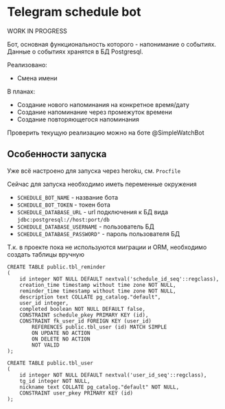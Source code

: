 # Telegram schedule bot

WORK IN PROGRESS

Бот, основная функциональность которого - напонимание о событиях. Данные о событиях хранятся в БД Postgresql.

Реализовано:

* Смена имени

В планах:

* Создание нового напоминания на конкретное время/дату
* Создание напоминание через промежуток времени
* Создание повторяющегося напоминания

Проверить текущую реализацию можно на боте @SimpleWatchBot

## Особенности запуска

Уже всё настроено для запуска через heroku, см. `Procfile`

Сейчас для запуска необходимо иметь переменные окружения

* `SCHEDULE_BOT_NAME` - название бота
* `SCHEDULE_BOT_TOKEN` - токен бота
* `SCHEDULE_DATABASE_URL` - url подключения к БД вида `jdbc:postgresql://host:port/db`
* `SCHEDULE_DATABASE_USERNAME` - пользователь БД
* `SCHEDULE_DATABASE_PASSWORD"` - пароль пользователя БД

Т.к. в проекте пока не используются миграции и ORM, необходимо создать таблицы вручную

```roomsql
CREATE TABLE public.tbl_reminder
(
    id integer NOT NULL DEFAULT nextval('schedule_id_seq'::regclass),
    creation_time timestamp without time zone NOT NULL,
    reminder_time timestamp without time zone NOT NULL,
    description text COLLATE pg_catalog."default",
    user_id integer,
    completed boolean NOT NULL DEFAULT false,
    CONSTRAINT schedule_pkey PRIMARY KEY (id),
    CONSTRAINT fk_user_id FOREIGN KEY (user_id)
        REFERENCES public.tbl_user (id) MATCH SIMPLE
        ON UPDATE NO ACTION
        ON DELETE NO ACTION
        NOT VALID
);

CREATE TABLE public.tbl_user
(
    id integer NOT NULL DEFAULT nextval('user_id_seq'::regclass),
    tg_id integer NOT NULL,
    nickname text COLLATE pg_catalog."default" NOT NULL,
    CONSTRAINT user_pkey PRIMARY KEY (id)
);

```
